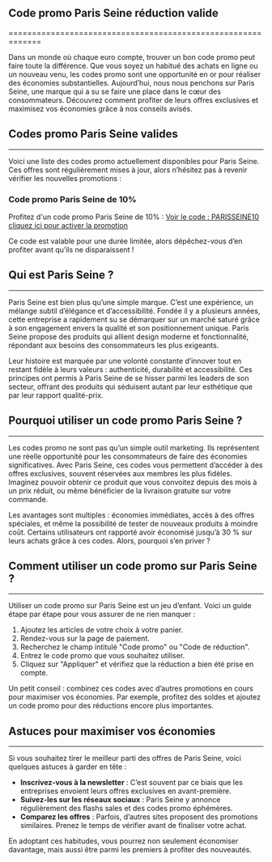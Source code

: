 ## Code promo Paris Seine réduction valide
=============================================================

Dans un monde où chaque euro compte, trouver un bon code promo peut faire toute la différence. Que vous soyez un habitué des achats en ligne ou un nouveau venu, les codes promo sont une opportunité en or pour réaliser des économies substantielles. Aujourd’hui, nous nous penchons sur Paris Seine, une marque qui a su se faire une place dans le cœur des consommateurs. Découvrez comment profiter de leurs offres exclusives et maximisez vos économies grâce à nos conseils avisés.

## Codes promo Paris Seine valides
--------------------------------------------------

Voici une liste des codes promo actuellement disponibles pour Paris Seine. Ces offres sont régulièrement mises à jour, alors n’hésitez pas à revenir vérifier les nouvelles promotions :

### Code promo Paris Seine de 10%
Profitez d'un code promo Paris Seine de 10% : [Voir le code : PARISSEINE10 cliquez ici pour activer la promotion](https://www.club-reduc.com/codepromoparisseine)

Ce code est valable pour une durée limitée, alors dépêchez-vous d’en profiter avant qu’ils ne disparaissent !

## Qui est Paris Seine ?
---------------------

Paris Seine est bien plus qu’une simple marque. C’est une expérience, un mélange subtil d’élégance et d’accessibilité. Fondée il y a plusieurs années, cette entreprise a rapidement su se démarquer sur un marché saturé grâce à son engagement envers la qualité et son positionnement unique. Paris Seine propose des produits qui allient design moderne et fonctionnalité, répondant aux besoins des consommateurs les plus exigeants.

Leur histoire est marquée par une volonté constante d’innover tout en restant fidèle à leurs valeurs : authenticité, durabilité et accessibilité. Ces principes ont permis à Paris Seine de se hisser parmi les leaders de son secteur, offrant des produits qui séduisent autant par leur esthétique que par leur rapport qualité-prix.

## Pourquoi utiliser un code promo Paris Seine ?
---------------------------------------------

Les codes promo ne sont pas qu’un simple outil marketing. Ils représentent une réelle opportunité pour les consommateurs de faire des économies significatives. Avec Paris Seine, ces codes vous permettent d’accéder à des offres exclusives, souvent réservées aux membres les plus fidèles. Imaginez pouvoir obtenir ce produit que vous convoitez depuis des mois à un prix réduit, ou même bénéficier de la livraison gratuite sur votre commande.

Les avantages sont multiples : économies immédiates, accès à des offres spéciales, et même la possibilité de tester de nouveaux produits à moindre coût. Certains utilisateurs ont rapporté avoir économisé jusqu’à 30 % sur leurs achats grâce à ces codes. Alors, pourquoi s’en priver ?

## Comment utiliser un code promo sur Paris Seine ?
------------------------------------------------

Utiliser un code promo sur Paris Seine est un jeu d’enfant. Voici un guide étape par étape pour vous assurer de ne rien manquer :

1.  Ajoutez les articles de votre choix à votre panier.
2.  Rendez-vous sur la page de paiement.
3.  Recherchez le champ intitulé "Code promo" ou "Code de réduction".
4.  Entrez le code promo que vous souhaitez utiliser.
5.  Cliquez sur "Appliquer" et vérifiez que la réduction a bien été prise en compte.

Un petit conseil : combinez ces codes avec d’autres promotions en cours pour maximiser vos économies. Par exemple, profitez des soldes et ajoutez un code promo pour des réductions encore plus importantes.

## Astuces pour maximiser vos économies
------------------------------------

Si vous souhaitez tirer le meilleur parti des offres de Paris Seine, voici quelques astuces à garder en tête :

*   **Inscrivez-vous à la newsletter** : C’est souvent par ce biais que les entreprises envoient leurs offres exclusives en avant-première.
*   **Suivez-les sur les réseaux sociaux** : Paris Seine y annonce régulièrement des flashs sales et des codes promo éphémères.
*   **Comparez les offres** : Parfois, d’autres sites proposent des promotions similaires. Prenez le temps de vérifier avant de finaliser votre achat.

En adoptant ces habitudes, vous pourrez non seulement économiser davantage, mais aussi être parmi les premiers à profiter des nouveautés.
